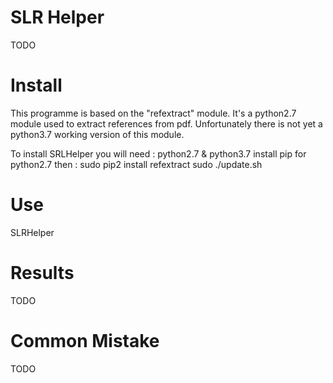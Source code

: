 # SLR Helper
TODO

# Install
This programme is based on the "refextract" module. It's a python2.7 module used to extract references from pdf.
Unfortunately there is not yet a python3.7 working version of this module.

To install SRLHelper you will need : python2.7 & python3.7
install pip for python2.7
then : 
sudo pip2 install refextract
sudo ./update.sh 
# Use
SLRHelper 
# Results
TODO
# Common Mistake
TODO
